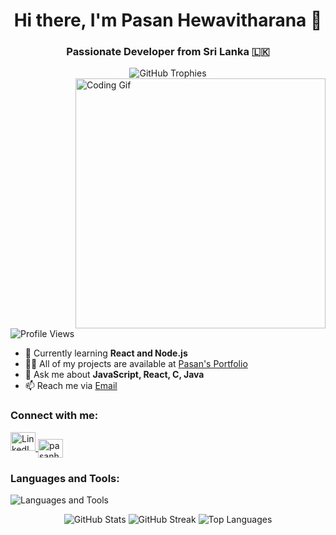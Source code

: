 <!-- Introduction -->
<h1 align="center">Hi there, I'm Pasan Hewavitharana 👋</h1>
<h3 align="center">Passionate Developer from Sri Lanka 🇱🇰</h3>

<!-- GitHub Trophies -->
<div align="center">
  <img src="https://github-profile-trophy.vercel.app/?username=pasan2002&theme=gruvbox" alt="GitHub Trophies">
</div>

<!-- Coding Gif -->
<img align="right" width="400" src="https://media4.giphy.com/media/v1.Y2lkPTc5MGI3NjExcG14Y3k5YTk1czB4OTN5YW1xaW45bGtwZGtuOXVsMWluNGR0cjEzbyZlcD12MV9pbnRlcm5hbF9naWZfYnlfaWQmY3Q9Zw/qgQUggAC3Pfv687qPC/giphy.gif" alt="Coding Gif">

<!-- Profile Views -->
<p align="left"> <img src="https://komarev.com/ghpvc/?username=pasan2002&label=Profile%20views&color=0e75b6&style=flat" alt="Profile Views"> </p>

<!-- Learning and Projects -->
- 🌱 Currently learning **React and Node.js**
- 👨‍💻 All of my projects are available at [Pasan's Portfolio](https://file-uploading-gamma.vercel.app/)
- 💬 Ask me about **JavaScript, React, C, Java**
- 📫 Reach me via [Email](mailto:batm31768@gmail.com)

<!-- Connect with me -->
<h3 align="left">Connect with me:</h3>
<p align="left">
  <a href="https://linkedin.com/in/pasan-hewavitharana" target="blank">
    <img src="https://raw.githubusercontent.com/rahuldkjain/github-profile-readme-generator/master/src/images/icons/Social/linked-in-alt.svg" alt="LinkedIn" height="30" width="40" />
  </a>
  <a href="https://medium.com/@pasanHewavitharana" target="blank">
    <img align="center" src="https://raw.githubusercontent.com/rahuldkjain/github-profile-readme-generator/master/src/images/icons/Social/medium.svg" alt="pasanhewavitharana" height="30" width="40" />
  </a>
</p>

<!-- Languages and Tools -->
<h3 align="left">Languages and Tools:</h3>
<p align="left">
  <img src="https://skillicons.dev/icons?i=py,react,js,c,html,nodejs,mongodb,tailwind,css,github,express,java,mysql,php,aws,vite,vercel" alt="Languages and Tools">
</p>

<!-- GitHub Stats -->
<div align="center">
  <img src="https://github-readme-stats.vercel.app/api?username=pasan2002&theme=monokai&show_icons=true&hide_border=false&count_private=false" alt="GitHub Stats">
  <img src="https://github-readme-streak-stats.herokuapp.com/?user=pasan2002&theme=monokai&hide_border=false" alt="GitHub Streak">
  <img src="https://github-readme-stats.vercel.app/api/top-langs/?username=pasan2002&theme=monokai&show_icons=true&hide_border=false&layout=compact" alt="Top Languages">
</div>
